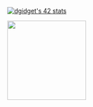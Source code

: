 
[![dgidget's 42 stats](https://badge42.vercel.app/api/v2/cl48b2grq01620akx9l6n8aub/stats?cursusId=21&coalitionId=103)](https://github.com/JaeSeoKim/badge42)

<!--  ![Top Langs](https://github-readme-stats.vercel.app/api/top-langs/?username=guseynovr&hide=javascript,css,scss,html&theme=tokyonight) -->

<p>
  <img height="180em" src="https://github-readme-stats.vercel.app/api/top-langs/?username=guseynovr&hide=Java,swift,objective-c,php,Makefile,Cmake,python,shell,html,pascal,rich text format,css,Assembly,dockerfile,javascript,Actionscript&langs_count=8&layout=compact&show_icons=true&hide_border=true&&count_private=true&include_all_commits=true" />
</p>


<!-- [![GitHub Streak](https://github-readme-streak-stats.herokuapp.com?user=guseynovr&theme=github-light)](https://git.io/streak-stats)

[![GitHub stats](https://github-readme-stats.vercel.app/api?username=guseynovr)](https://github.com/anuraghazra/github-readme-stats) -->
